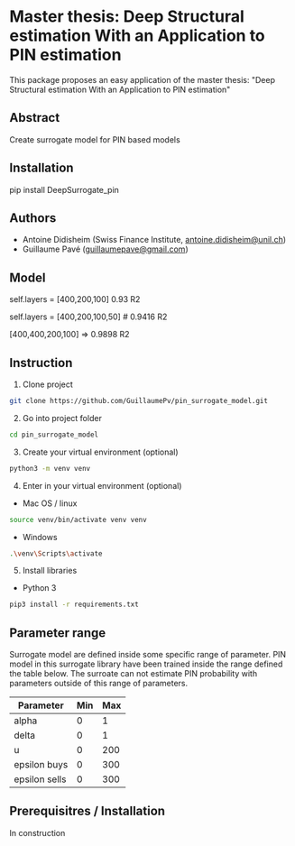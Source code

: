 # Master thesis: Deep Structural estimation With an Application to PIN estimation

This package proposes an easy application of the master thesis: "Deep Structural estimation With an Application to PIN estimation"

## Abstract

Create surrogate model for PIN based models

## Installation

pip install DeepSurrogate_pin

## Authors

- Antoine Didisheim (Swiss Finance Institute, antoine.didisheim@unil.ch)
- Guillaume Pavé (guillaumepave@gmail.com)

## Model


self.layers = [400,200,100] 0.93 R2

self.layers = [400,200,100,50] # 0.9416 R2

[400,400,200,100] => 0.9898 R2


## Instruction

1) Clone project

```bash
git clone https://github.com/GuillaumePv/pin_surrogate_model.git
```

2) Go into project folder

```bash
cd pin_surrogate_model
```

3) Create your virtual environment (optional)

```bash
python3 -m venv venv
```

4) Enter in your virtual environment (optional)

* Mac OS / linux
```bash
source venv/bin/activate venv venv
```

* Windows
```bash
.\venv\Scripts\activate
```

5) Install libraries

* Python 3
```bash
pip3 install -r requirements.txt
```

## Parameter range

Surrogate model are defined inside some specific range of parameter. PIN model in this surrogate library have been trained inside the range defined the table below.
The surroate can not estimate PIN probability with parameters outside of this range of parameters.

| Parameter | Min | Max
| ------------- | ------------- | ------------- 
| alpha  | 0  | 1
| delta  | 0  | 1
| u  | 0  | 200
| epsilon buys  | 0  | 300
| epsilon sells  | 0  | 300

## Prerequisitres / Installation

In construction
